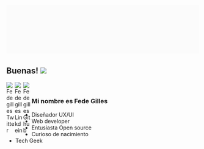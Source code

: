 ![image](https://github.com/fedegilles/fedegilles/blob/master/Animaci%C3%B3n%20-%20Firma.gif)

## Buenas! <img src="https://raw.githubusercontent.com/iampavangandhi/iampavangandhi/master/gifs/Hi.gif" width="30px"></h2>

<a href="https://twitter.com/FedGilles">
  <img align="left" alt="Fedegilles Twitter" width="22px" src="https://cdn.jsdelivr.net/npm/simple-icons@v3/icons/twitter.svg" />
</a>
<a href="https://www.linkedin.com/in/federico-gilles-48751758/">
  <img align="left" alt="Fedegilles Linkdein" width="22px" src="https://cdn.jsdelivr.net/npm/simple-icons@v3/icons/linkedin.svg" />
</a>
<a href="https://github.com/fedegilles">
  <img align="left" alt="Fedegilles Github" width="22px" src="https://cdn.jsdelivr.net/npm/simple-icons@v3/icons/github.svg" />
</a>
<br />

### Mi nombre es Fede Gilles
- Diseñador UX/UI
- Web developer
- Entusiasta Open source
- Curioso de nacimiento
- Tech Geek
